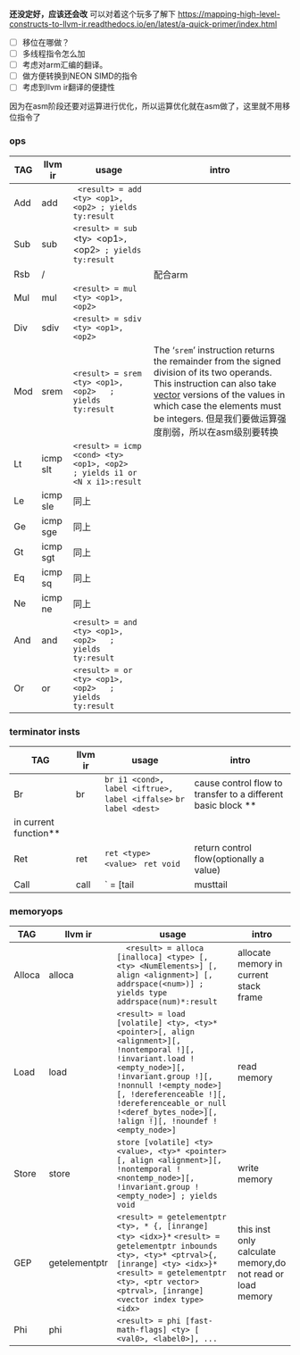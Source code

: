 **还没定好，应该还会改**
可以对着这个玩多了解下
https://mapping-high-level-constructs-to-llvm-ir.readthedocs.io/en/latest/a-quick-primer/index.html
- [ ] 移位在哪做？
- [ ] 多线程指令怎么加
- [ ] 考虑对arm汇编的翻译。
- [ ] 做方便转换到NEON SIMD的指令
- [ ] 考虑到llvm ir翻译的便捷性

因为在asm阶段还要对运算进行优化，所以运算优化就在asm做了，这里就不用移位指令了

### ops

| TAG  | llvm ir  | usage                                                        | intro                                                        |
| ---- | -------- | ------------------------------------------------------------ | ------------------------------------------------------------ |
| Add  | add      | ` <result> = add <ty> <op1>, <op2> ; yields ty:result`       |                                                              |
| Sub  | sub      | `<result> = sub `<ty`> `<op1`>, `<op2`> ; yields ty:result`  |                                                              |
| Rsb  | /        |                                                              | 配合arm                                                      |
| Mul  | mul      | `<result> = mul <ty> <op1>, <op2> `                          |                                                              |
| Div  | sdiv     | `<result> = sdiv <ty> <op1>, <op2>  `                        |                                                              |
| Mod  | srem     | `<result> = srem <ty> <op1>, <op2>   ; yields ty:result`     | The ‘`srem`’ instruction returns the remainder from the signed division of its two operands. This instruction can also take [vector](https://llvm.org/docs/LangRef.html#t-vector) versions of the values in which case the elements must be integers. 但是我们要做运算强度削弱，所以在asm级别要转换 |
| Lt   | icmp slt | `<result> = icmp <cond> <ty> <op1>, <op2>   ; yields i1 or <N x i1>:result` |                                                              |
| Le   | icmp sle | 同上                                                         |                                                              |
| Ge   | icmp sge | 同上                                                         |                                                              |
| Gt   | icmp sgt | 同上                                                         |                                                              |
| Eq   | icmp sq  | 同上                                                         |                                                              |
| Ne   | icmp ne  | 同上                                                         |                                                              |
| And  | and      | `<result> = and <ty> <op1>, <op2>   ; yields ty:result`      |                                                              |
| Or   | or       | `<result> = or <ty> <op1>, <op2>   ; yields ty:result`       |                                                              |

### terminator insts

| TAG  | llvm ir | usage                                                        | intro                                                        |
| ---- | ------- | ------------------------------------------------------------ | ------------------------------------------------------------ |
| Br   | br      | `br i1 <cond>, label <iftrue>, label <iffalse>`       `br label <dest>  ` | cause control flow to transfer to a different basic block **
in current function** |
| Ret  | ret     | `ret <type> <value> `           `ret void  `                 | return control flow(optionally a value)                      |
| Call   | call          | `<result> = [tail | musttail | notail ] call [fast-math flags] [cconv] [ret attrs] [addrspace(<num>)]            <ty>|<fnty> <fnptrval>(<function args>) [fn attrs] [ operand bundles ]` |    
### memoryops 

| TAG    | llvm ir       | usage                                                        | intro                                                       |
| ------ | ------------- | ------------------------------------------------------------ | ----------------------------------------------------------- |
| Alloca | alloca        | `  <result> = alloca [inalloca] <type> [, <ty> <NumElements>] [, align <alignment>] [, addrspace(<num>)] ; yields type addrspace(num)*:result` | allocate  memory in current stack frame                     |
| Load   | load          | `<result> = load [volatile] <ty>, <ty>* <pointer>[, align <alignment>][, !nontemporal !][, !invariant.load !<empty_node>][, !invariant.group !][, !nonnull !<empty_node>][, !dereferenceable !][, !dereferenceable_or_null !<deref_bytes_node>][, !align !][, !noundef !<empty_node>]` | read memory                                                 |
| Store  | store         | `store [volatile] <ty> <value>, <ty>* <pointer>[, align <alignment>][, !nontemporal !<nontemp_node>][, !invariant.group !<empty_node>] ; yields void` | write memory                                                |
| GEP    | getelementptr | `<result> = getelementptr <ty>, * {, [inrange] <ty> <idx>}*`                                                                                                 `<result> = getelementptr inbounds <ty>, <ty>* <ptrval>{, [inrange] <ty> <idx>}*`                                                                                 `<result> = getelementptr <ty>, <ptr vector> <ptrval>, [inrange] <vector index type> <idx>` | this inst only calculate  memory,do not read or load memory | |
| Phi    | phi           | `<result> = phi [fast-math-flags] <ty> [ <val0>, <label0>], ...` |                                                             |



